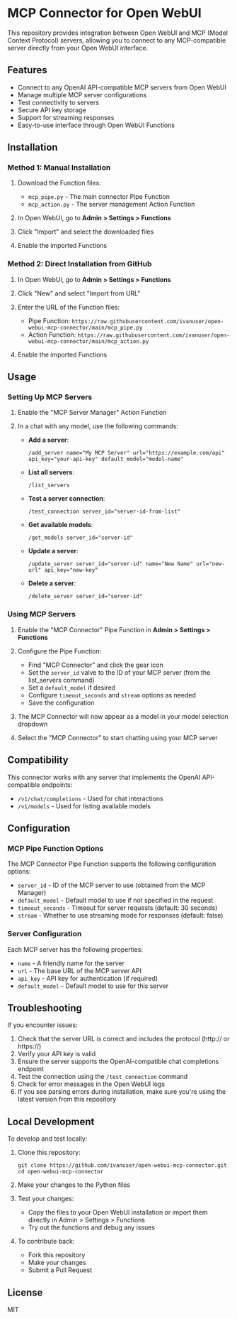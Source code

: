 # MCP Connector for Open WebUI

This repository provides integration between Open WebUI and MCP (Model Context Protocol) servers, allowing you to connect to any MCP-compatible server directly from your Open WebUI interface.

## Features

- Connect to any OpenAI API-compatible MCP servers from Open WebUI
- Manage multiple MCP server configurations
- Test connectivity to servers
- Secure API key storage
- Support for streaming responses
- Easy-to-use interface through Open WebUI Functions

## Installation

### Method 1: Manual Installation

1. Download the Function files:
   - `mcp_pipe.py` - The main connector Pipe Function
   - `mcp_action.py` - The server management Action Function

2. In Open WebUI, go to **Admin > Settings > Functions**

3. Click "Import" and select the downloaded files

4. Enable the imported Functions

### Method 2: Direct Installation from GitHub

1. In Open WebUI, go to **Admin > Settings > Functions**

2. Click "New" and select "Import from URL"

3. Enter the URL of the Function files:
   - Pipe Function: `https://raw.githubusercontent.com/ivanuser/open-webui-mcp-connector/main/mcp_pipe.py`
   - Action Function: `https://raw.githubusercontent.com/ivanuser/open-webui-mcp-connector/main/mcp_action.py`

4. Enable the imported Functions

## Usage

### Setting Up MCP Servers

1. Enable the "MCP Server Manager" Action Function

2. In a chat with any model, use the following commands:

   - **Add a server**:
     ```
     /add_server name="My MCP Server" url="https://example.com/api" api_key="your-api-key" default_model="model-name"
     ```
   
   - **List all servers**:
     ```
     /list_servers
     ```
   
   - **Test a server connection**:
     ```
     /test_connection server_id="server-id-from-list"
     ```
   
   - **Get available models**:
     ```
     /get_models server_id="server-id"
     ```
   
   - **Update a server**:
     ```
     /update_server server_id="server-id" name="New Name" url="new-url" api_key="new-key"
     ```
   
   - **Delete a server**:
     ```
     /delete_server server_id="server-id"
     ```

### Using MCP Servers

1. Enable the "MCP Connector" Pipe Function in **Admin > Settings > Functions**

2. Configure the Pipe Function:
   - Find "MCP Connector" and click the gear icon
   - Set the `server_id` valve to the ID of your MCP server (from the list_servers command)
   - Set a `default_model` if desired
   - Configure `timeout_seconds` and `stream` options as needed
   - Save the configuration

3. The MCP Connector will now appear as a model in your model selection dropdown

4. Select the "MCP Connector" to start chatting using your MCP server

## Compatibility

This connector works with any server that implements the OpenAI API-compatible endpoints:

- `/v1/chat/completions` - Used for chat interactions
- `/v1/models` - Used for listing available models

## Configuration

### MCP Pipe Function Options

The MCP Connector Pipe Function supports the following configuration options:

- `server_id` - ID of the MCP server to use (obtained from the MCP Manager)
- `default_model` - Default model to use if not specified in the request
- `timeout_seconds` - Timeout for server requests (default: 30 seconds)
- `stream` - Whether to use streaming mode for responses (default: false)

### Server Configuration

Each MCP server has the following properties:

- `name` - A friendly name for the server
- `url` - The base URL of the MCP server API
- `api_key` - API key for authentication (if required)
- `default_model` - Default model to use for this server

## Troubleshooting

If you encounter issues:

1. Check that the server URL is correct and includes the protocol (http:// or https://)
2. Verify your API key is valid
3. Ensure the server supports the OpenAI-compatible chat completions endpoint
4. Test the connection using the `/test_connection` command
5. Check for error messages in the Open WebUI logs
6. If you see parsing errors during installation, make sure you're using the latest version from this repository

## Local Development

To develop and test locally:

1. Clone this repository:
   ```
   git clone https://github.com/ivanuser/open-webui-mcp-connector.git
   cd open-webui-mcp-connector
   ```

2. Make your changes to the Python files

3. Test your changes:
   - Copy the files to your Open WebUI installation or import them directly in Admin > Settings > Functions
   - Try out the functions and debug any issues

4. To contribute back:
   - Fork this repository
   - Make your changes
   - Submit a Pull Request

## License

MIT